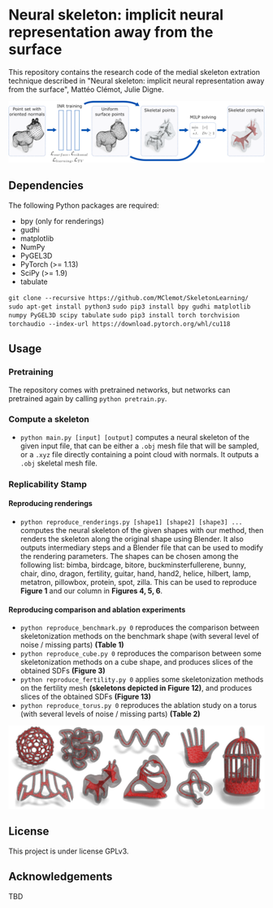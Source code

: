 # Neural skeleton: implicit neural representation away from the surface

This repository contains the research code of the medial skeleton extration technique described in "Neural skeleton: implicit neural representation away from the surface", Mattéo Clémot, Julie Digne.

![Graphical abstract](Images/overview_spot.png)

## Dependencies
The following Python packages are required:
* bpy (only for renderings)
* gudhi
* matplotlib
* NumPy
* PyGEL3D 
* PyTorch (>= 1.13)
* SciPy (>= 1.9)
* tabulate

`git clone --recursive https://github.com/MClemot/SkeletonLearning/`
`sudo apt-get install python3`
`sudo pip3 install bpy gudhi matplotlib numpy PyGEL3D scipy tabulate`
`sudo pip3 install torch torchvision torchaudio --index-url https://download.pytorch.org/whl/cu118`

## Usage

### Pretraining
The repository comes with pretrained networks, but networks can pretrained again by calling `python pretrain.py`.

### Compute a skeleton
* `python main.py [input] [output]` computes a neural skeleton of the given input file, that can be either a `.obj` mesh file that will be sampled, or a `.xyz` file directly containing a point cloud with normals. It outputs a `.obj` skeletal mesh file.

### Replicability Stamp

#### Reproducing renderings
* `python reproduce_renderings.py [shape1] [shape2] [shape3] ...` computes the neural skeleton of the given shapes with our method, then renders the skeleton along the original shape using Blender. It also outputs intermediary steps and a Blender file that can be used to modify the rendering parameters. The shapes can be chosen among the following list: bimba, birdcage, bitore, buckminsterfullerene, bunny, chair, dino, dragon, fertility, guitar, hand, hand2, helice, hilbert, lamp, metatron, pillowbox, protein, spot, zilla. This can be used to reproduce **Figure 1** and our column in **Figures 4, 5, 6**.

#### Reproducing comparison and ablation experiments
* `python reproduce_benchmark.py 0` reproduces the comparison between skeletonization methods on the benchmark shape (with several level of noise / missing parts) **(Table 1)**
* `python reproduce_cube.py 0` reproduces the comparison between some skeletonization methods on a cube shape, and produces slices of the obtained SDFs **(Figure 3)**
* `python reproduce_fertility.py 0` applies some skeletonization methods on the fertility mesh **(skeletons depicted in Figure 12)**, and produces slices of the obtained SDFs **(Figure 13)**
* `python reproduce_torus.py 0` reproduces the ablation study on a torus (with several levels of noise / missing parts) **(Table 2)**

![Graphical teaser](Images/teaser.png)

## License
This project is under license GPLv3.

## Acknowledgements
TBD